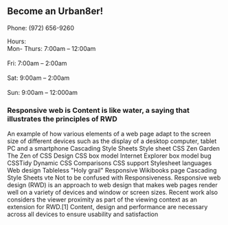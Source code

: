 ## Become an Urban8er!
Phone: (972) 656-9260

Hours:
<br>Mon- Thurs: 7:00am – 12:00am<br>
<br>Fri: 7:00am – 2:00am<br>
<br>Sat: 9:00am – 2:00am<br>
<br>Sun: 9:00am – 12:000am<br>
 
### Responsive web is Content is like water, a saying that illustrates the principles of RWD

An example of how various elements of a web page adapt to the screen size of different devices such as the display of a desktop computer, tablet PC and a smartphone
Cascading Style Sheets
Style sheet
CSS Zen Garden The Zen of CSS Design
CSS box model Internet Explorer box model bug
CSSTidy Dynamic CSS
Comparisons
CSS support Stylesheet languages
Web design
Tableless "Holy grail" Responsive
Wikibooks page Cascading Style Sheets
vte
Not to be confused with Responsiveness.
Responsive web design (RWD) is an approach to web design that makes web pages render well on a variety of devices and window or screen sizes. Recent work also considers the viewer proximity as part of the viewing context as an extension for RWD.[1] Content, design and performance are necessary across all devices to ensure usability and satisfaction
